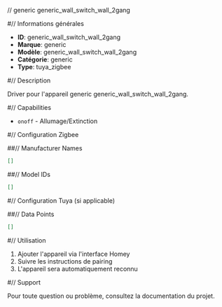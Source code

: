 // generic generic_wall_switch_wall_2gang

#// Informations générales

- **ID**: generic_wall_switch_wall_2gang
- **Marque**: generic
- **Modèle**: generic_wall_switch_wall_2gang
- **Catégorie**: generic
- **Type**: tuya_zigbee

#// Description

Driver pour l'appareil generic generic_wall_switch_wall_2gang.

#// Capabilities

- `onoff` - Allumage/Extinction

#// Configuration Zigbee

##// Manufacturer Names
```json
[]
```

##// Model IDs
```json
[]
```

#// Configuration Tuya (si applicable)

##// Data Points
```json
[]
```

#// Utilisation

1. Ajouter l'appareil via l'interface Homey
2. Suivre les instructions de pairing
3. L'appareil sera automatiquement reconnu

#// Support

Pour toute question ou problème, consultez la documentation du projet.
